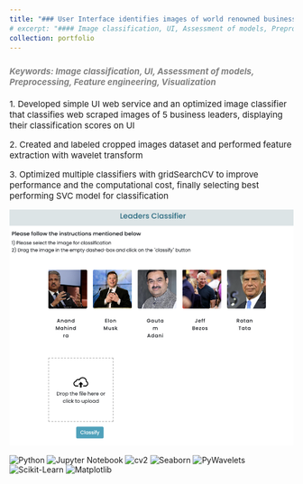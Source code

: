 ```yaml
---
title: "### User Interface identifies images of world renowned businessmen"
# excerpt: "#### Image classification, UI, Assessment of models, Preprocessing, Feature engineering, Visualization<br/>"
collection: portfolio
---
```

<h4 style="font-size:15px; color:gray; font-style: italic; margin-top: 25px;">Keywords: Image classification, UI, Assessment of models, Preprocessing, Feature engineering, Visualization</h4>

<p style="font-size:15px">
    1. Developed simple UI web service and an optimized image classifier that classifies web scraped images of 5 business leaders, displaying their classification scores on UI</p>
<p style="font-size:15px">
    2. Created and labeled cropped images dataset and performed feature extraction with wavelet transform</p>
<p style="font-size:15px">
    3. Optimized multiple classifiers with gridSearchCV to improve performance and the computational cost, finally selecting best performing SVC model for classification</p>

<!-- <ul>
    <li style="font-size:15px">Developed simple UI web service and an optimized image classifier that classifies web scraped images of 5 business leaders, displaying their classification scores on UI.</li>
    <li style="font-size:15px">Created and labeled cropped images dataset and performed feature extraction with wavelet transform</li>
    <li style="font-size:15px">Optimized multiple classifiers with gridSearchCV to improve performance and the computational cost, finally selecting best performing SVC model for classification</li>
</ul> -->

![flowchart](/images/leadersClassifier.png)
<!-- <p>
    <img src="/images/leadersClassifier.png" alt="UI image"></br>
</p> -->

<p style="margin-top:10px">
    <img src="https://img.shields.io/badge/Python-green" alt="Python">
    <img src="https://img.shields.io/badge/Jupyter%20Notebook-orange" alt="Jupyter Notebook">
    <img src="https://img.shields.io/badge/cv2-cornflowerblue" alt="cv2">
    <img src="https://img.shields.io/badge/Seaborn-navy" alt="Seaborn">
    <img src="https://img.shields.io/badge/PyWavelets-orchid" alt="PyWavelets">
    <img src="https://img.shields.io/badge/Sklearn-purple" alt="Scikit-Learn">
    <img src="https://img.shields.io/badge/Matplotlib-violet" alt="Matplotlib">
</p>